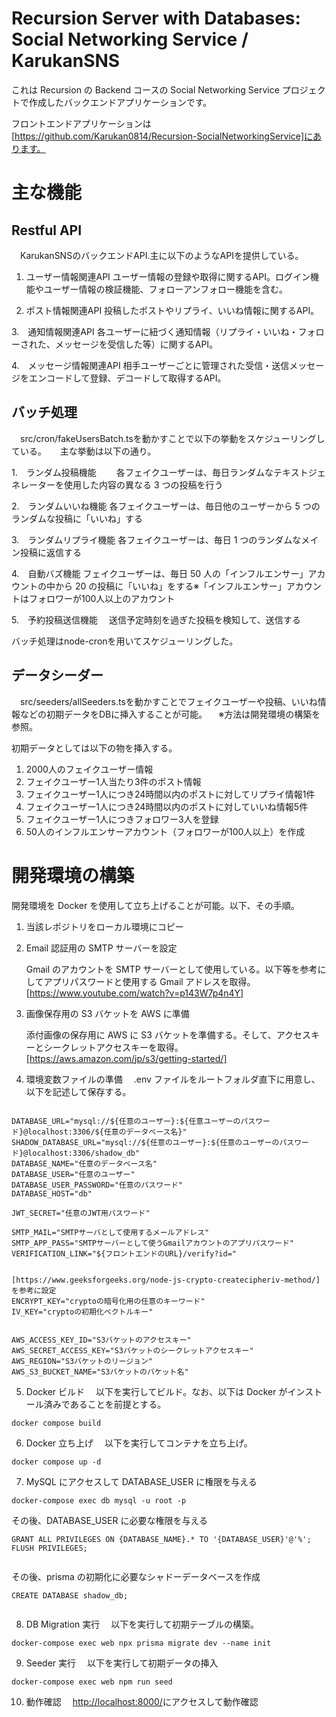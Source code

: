 # Recursion Server with Databases: Social Networking Service / KarukanSNS

これは Recursion の Backend コースの Social Networking Service プロジェクトで作成したバックエンドアプリケーションです。

フロントエンドアプリケーションは[https://github.com/Karukan0814/Recursion-SocialNetworkingService]にあります。


# 主な機能

## Restful API
　KarukanSNSのバックエンドAPI.主に以下のようなAPIを提供している。
  1. ユーザー情報関連API
     ユーザー情報の登録や取得に関するAPI。ログイン機能やユーザー情報の検証機能、フォローアンフォロー機能を含む。
     
  2. ポスト情報関連API
     投稿したポストやリプライ、いいね情報に関するAPI。
     
  3.　通知情報関連API
      各ユーザーに紐づく通知情報（リプライ・いいね・フォローされた、メッセージを受信した等）に関するAPI。
    
  4.　メッセージ情報関連API
     相手ユーザーごとに管理された受信・送信メッセージをエンコードして登録、デコードして取得するAPI。

## バッチ処理
　src/cron/fakeUsersBatch.tsを動かすことで以下の挙動をスケジューリングしている。
 　
  主な挙動は以下の通り。
  
   1.　ランダム投稿機能
   　　各フェイクユーザーは、毎日ランダムなテキストジェネレーターを使用した内容の異なる 3 つの投稿を行う
   
   2.　ランダムいいね機能
       各フェイクユーザーは、毎日他のユーザーから 5 つのランダムな投稿に「いいね」する
   
   3.　ランダムリプライ機能
       各フェイクユーザーは、毎日 1 つのランダムなメイン投稿に返信する
   
   4.　自動バズ機能
       フェイクユーザーは、毎日 50 人の「インフルエンサー」アカウントの中から 20 の投稿に「いいね」をする※「インフルエンサー」アカウントはフォロワーが100人以上のアカウント

   5.　予約投稿送信機能　
       送信予定時刻を過ぎた投稿を検知して、送信する

  バッチ処理はnode-cronを用いてスケジューリングした。

  
  

## データシーダー
　src/seeders/allSeeders.tsを動かすことでフェイクユーザーや投稿、いいね情報などの初期データをDBに挿入することが可能。
 　※方法は開発環境の構築を参照。
  
  初期データとしては以下の物を挿入する。
  1. 2000人のフェイクユーザー情報
  2. フェイクユーザー1人当たり3件のポスト情報
  3. フェイクユーザー1人につき24時間以内のポストに対してリプライ情報1件
  4. フェイクユーザー1人につき24時間以内のポストに対していいね情報5件
  5. フェイクユーザー1人につきフォロワー3人を登録
  6. 50人のインフルエンサーアカウント（フォロワーが100人以上）を作成

  


# 開発環境の構築

開発環境を Docker を使用して立ち上げることが可能。以下、その手順。

1. 当該レポジトリをローカル環境にコピー

2. Email 認証用の SMTP サーバーを設定

   Gmail のアカウントを SMTP サーバーとして使用している。以下等を参考にしてアプリパスワードと使用する Gmail アドレスを取得。
   [https://www.youtube.com/watch?v=p143W7p4n4Y]

3. 画像保存用の S3 バケットを AWS に準備

   添付画像の保存用に AWS に S3 バケットを準備する。そして、アクセスキーとシークレットアクセスキーを取得。
   [https://aws.amazon.com/jp/s3/getting-started/]

4. 環境変数ファイルの準備
   　.env ファイルをルートフォルダ直下に用意し、以下を記述して保存する。

```

DATABASE_URL="mysql://${任意のユーザー}:${任意ユーザーのパスワード}@localhost:3306/${任意のデータベース名}"
SHADOW_DATABASE_URL="mysql://${任意のユーザー}:${任意のユーザーのパスワード}@localhost:3306/shadow_db"
DATABASE_NAME="任意のデータベース名"
DATABASE_USER="任意のユーザー"
DATABASE_USER_PASSWORD="任意のパスワード"
DATABASE_HOST="db"

JWT_SECRET="任意のJWT用パスワード"

SMTP_MAIL="SMTPサーバとして使用するメールアドレス"
SMTP_APP_PASS="SMTPサーバーとして使うGmailアカウントのアプリパスワード"
VERIFICATION_LINK="${フロントエンドのURL}/verify?id="


[https://www.geeksforgeeks.org/node-js-crypto-createcipheriv-method/]を参考に設定
ENCRYPT_KEY="cryptoの暗号化用の任意のキーワード"
IV_KEY="cryptoの初期化ベクトルキー"


AWS_ACCESS_KEY_ID="S3バケットのアクセスキー"
AWS_SECRET_ACCESS_KEY="S3バケットのシークレットアクセスキー"
AWS_REGION="S3バケットのリージョン"
AWS_S3_BUCKET_NAME="S3バケットのバケット名"

```

5. Docker ビルド
   　以下を実行してビルド。なお、以下は Docker がインストール済みであることを前提とする。

```
docker compose build
```

6. Docker 立ち上げ
   　以下を実行してコンテナを立ち上げ。

```
docker compose up -d
```

7. MySQL にアクセスして DATABASE_USER に権限を与える

```
docker-compose exec db mysql -u root -p

```

その後、DATABASE_USER に必要な権限を与える

```
GRANT ALL PRIVILEGES ON {DATABASE_NAME}.* TO '{DATABASE_USER}'@'%';
FLUSH PRIVILEGES;


```

その後、prisma の初期化に必要なシャドーデータベースを作成

```
CREATE DATABASE shadow_db;


```

8. DB Migration 実行
   　以下を実行して初期テーブルの構築。

```
docker-compose exec web npx prisma migrate dev --name init

```

9. Seeder 実行
   　以下を実行して初期データの挿入

```
docker-compose exec web npm run seed

```

10. 動作確認
    　[http://localhost:8000/](http://localhost:8000/)にアクセスして動作確認
